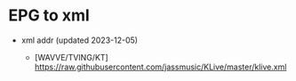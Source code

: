 # EPG to xml

* xml addr (updated 2023-12-05)

  - [WAVVE/TVING/KT]
    https://raw.githubusercontent.com/jassmusic/KLive/master/klive.xml

